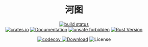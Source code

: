 <div align="center">
<h1>河图</h1>
<p>
<a href="https://github.com/hubertshelley/hetu/actions">
    <img alt="build status" src="https://github.com/hubertshelley/hetu/workflows/build/badge.svg?branch=master&event=push" />
</a>
<br/>
<a href="https://crates.io/crates/hetu"><img alt="crates.io" src="https://img.shields.io/crates/v/hetu" /></a>
<a href="https://docs.rs/hetu"><img alt="Documentation" src="https://docs.rs/hetu/badge.svg" /></a>
<a href="https://github.com/rust-secure-code/safety-dance/"><img alt="unsafe forbidden" src="https://img.shields.io/badge/unsafe-forbidden-success.svg" /></a>
<a href="https://blog.rust-lang.org/2022/09/22/Rust-1.64.0.html"><img alt="Rust Version" src="https://img.shields.io/badge/rust-1.64%2B-blue" /></a>
<br/>

[//]: # (<a href="https://hetu.rs">)

[//]: # (    <img alt="Website" src="https://img.shields.io/badge/https-hetu.rs-%23f00" />)

[//]: # (</a>)
<a href="https://codecov.io/gh/hubertshelley/hetu">
<img alt="codecov" src="https://codecov.io/gh/axnsan12/hubertshelley/hetu/master/graph/badge.svg" />
</a>
<a href="https://crates.io/crates/hetu"><img alt="Download" src="https://img.shields.io/crates/d/hetu.svg" /></a>
<img alt="License" src="https://img.shields.io/crates/l/hetu.svg" />
</p>
</div>
